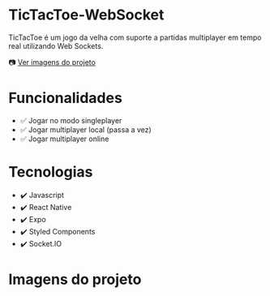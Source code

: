 # TicTacToe-WebSocket
TicTacToe é um jogo da velha com suporte a partidas multiplayer em tempo real utilizando Web Sockets.

📷 [Ver imagens do projeto](#imagens-do-projeto)

# Funcionalidades
* ✅ Jogar no modo singleplayer
* ✅ Jogar multiplayer local (passa a vez)
* ✅ Jogar multiplayer online 

# Tecnologias
* ✔️ Javascript
* ✔️ React Native
* ✔️ Expo
* ✔️ Styled Components
* ✔️ Socket.IO 

# Imagens do projeto
